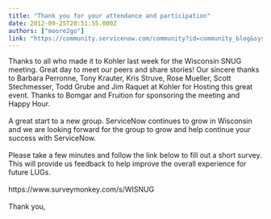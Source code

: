 ```yaml
---
title: "Thank you for your attendance and participation"
date: 2012-09-25T20:51:55.000Z
authors: ["moore2go"]
link: "https://community.servicenow.com/community?id=community_blog&sys_id=379c2225dbd0dbc01dcaf3231f961987"
---
```

<p>Thanks to all who made it to Kohler last week for the Wisconsin SNUG meeting. Great day to meet our peers and share stories! Our sincere thanks to Barbara Perronne, Tony Krauter, Kris Struve, Rose Mueller, Scott Stechmesser, Todd Grube and Jim Raquet at Kohler for Hosting this great event. Thanks to Bomgar and Fruition for sponsoring the meeting and Happy Hour.<br /><br />A great start to a new group. ServiceNow continues to grow in Wisconsin and we are looking forward for the group to grow and help continue your success with ServiceNow.<br /><br />Please take a few minutes and follow the link below to fill out a short survey. This will provide us feedback to help improve the overall experience for future LUGs.<br /><br />https://www.surveymonkey.com/s/WISNUG<br /><br />Thank you,</p>
